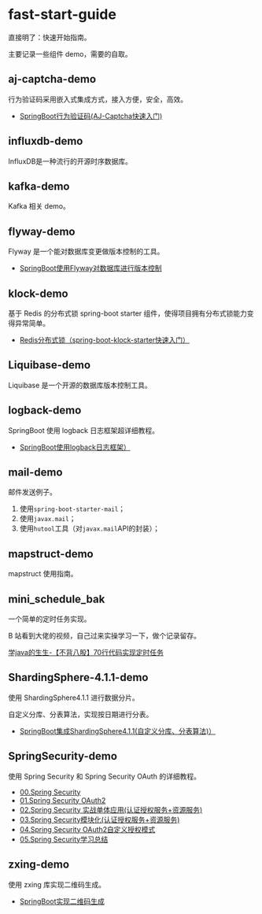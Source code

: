 # fast-start-guide

直接明了：快速开始指南。  

主要记录一些组件 demo，需要的自取。  

## aj-captcha-demo

行为验证码采用嵌入式集成方式，接入方便，安全，高效。  

- [SpringBoot行为验证码(AJ-Captcha快速入门)](./aj-captcha-demo/README.md)

## influxdb-demo

InfluxDB是一种流行的开源时序数据库。

## kafka-demo

Kafka 相关 demo。

## flyway-demo

Flyway 是一个能对数据库变更做版本控制的工具。

- [SpringBoot使用Flyway对数据库进行版本控制](./flyway-demo/README.md)

## klock-demo

基于 Redis 的分布式锁 spring-boot starter 组件，使得项目拥有分布式锁能力变得异常简单。

- [Redis分布式锁（spring-boot-klock-starter快速入门）](./klock-demo/README.md)

## Liquibase-demo

Liquibase 是一个开源的数据库版本控制工具。

## logback-demo

SpringBoot 使用 logback 日志框架超详细教程。

- [SpringBoot使用logback日志框架）](./logback-demo/README.md)

## mail-demo

邮件发送例子。

1. 使用`spring-boot-starter-mail`；
2. 使用`javax.mail`；
3. 使用`hutool`工具（对`javax.mail`API的封装）；

## mapstruct-demo

mapstruct 使用指南。  

## mini_schedule_bak

一个简单的定时任务实现。

B 站看到大佬的视频，自己过来实操学习一下，做个记录留存。

[学java的生生-【不背八股】70行代码实现定时任务](https://www.bilibili.com/video/BV19jffYVE3C/?vd_source=b13a31d63cf084a4bc7e9d71d9c78835#reply113889094272315)

## ShardingSphere-4.1.1-demo

使用 ShardingSphere4.1.1 进行数据分片。  

自定义分库、分表算法，实现按日期进行分表。  

- [SpringBoot集成ShardingSphere4.1.1(自定义分库、分表算法)）](./ShardingSphere-4.1.1-demo/README.md)

## SpringSecurity-demo

使用 Spring Security 和 Spring Security OAuth 的详细教程。

- [00.Spring Security](./SpringSecurity-demo/docs/00.Spring%20Security.md)
- [01.Spring Security OAuth2](./SpringSecurity-demo/docs/01.Spring%20Security%20Oauth2.md)
- [02.Spring Security 实战单体应用(认证授权服务+资源服务)](./SpringSecurity-demo/docs/02.Spring%20Security%20实战单体应用(认证授权服务+资源服务).md)  
- [03.Spring Security模块化(认证授权服务+资源服务)](./SpringSecurity-demo/docs/03.Spring%20Security模块化(认证授权服务+资源服务).md)  
- [04.Spring Security OAuth2自定义授权模式](./SpringSecurity-demo/docs/04.Spring%20Security%20OAuth2自定义授权模式.md)  
- [05.Spring Security学习总结](./SpringSecurity-demo/docs/05.Spring%20Security学习总结.md)

## zxing-demo

使用 zxing 库实现二维码生成。

- [SpringBoot实现二维码生成](./zxing-demo/README.md)



